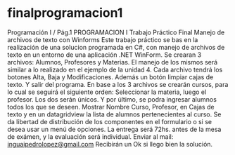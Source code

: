 # finalprogramacion1

Programación I / Pág.1
PROGRAMACION I
Trabajo Práctico Final
Manejo de archivos de texto con Winforms
Este trabajo práctico se bas en la realización de una solucion programada en C#, con manejo
de archivos de texto en un entorno de una aplicación .NET WinForm.
Se crearan 3 archivos: Alumnos, Profesores y Materias.
El manejo de los mismos será similar a lo realizado en el ejemplo de la unidad 4.
Cada archivo tendrá los botones Alta, Baja y Modificaciones.
Además un botón limpiar cajas de texto. Y salir del programa.
En base a los 3 archivos se crearán cursos, para lo cual se seguirá el siguiente orden:
Seleccionar la materia, luego el profesor. Los dos serán únicos.
Y por último, se podra ingresar alumnos todos los que se deseen.
Mostrar Nombre Curso, Profesor, en Cajas de texto y en un datagridview la lista de alumnos
pertenecientes al curso.
Se da libertad de distribución de los componentes en el formulario o si se desea usar un menú
de opciones.
La entrega será 72hs. antes de la mesa de exámen, y la evaluación será individual.
Enviar al mail: inguaipedrolopez@gmail.com
Recibirán un Ok si llego bien la solución.
